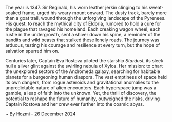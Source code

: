 
The year is 1347.  Sir Reginald, his worn leather jerkin clinging to his sweat-soaked frame, urged his weary mount onward.  The dusty track, barely more than a goat trail, wound through the unforgiving landscape of the Pyrenees.  His quest: to reach the mythical city of Eldoria, rumored to hold a cure for the plague that ravaged his homeland.  Each creaking wagon wheel, each rustle in the undergrowth, sent a shiver down his spine, a reminder of the bandits and wild beasts that stalked these lonely roads.  The journey was arduous, testing his courage and resilience at every turn, but the hope of salvation spurred him on.


Centuries later, Captain Eva Rostova piloted the starship *Stardust*, its sleek hull a silver glint against the swirling nebula of Xylos.  Her mission: to chart the unexplored sectors of the Andromeda galaxy, searching for habitable planets for a burgeoning human diaspora.  The vast emptiness of space held its own dangers, from rogue asteroids and gravitational anomalies to the unpredictable nature of alien encounters.  Each hyperspace jump was a gamble, a leap of faith into the unknown.  Yet, the thrill of discovery, the potential to reshape the future of humanity, outweighed the risks, driving Captain Rostova and her crew ever further into the cosmic abyss.

~ By Hozmi - 26 December 2024
